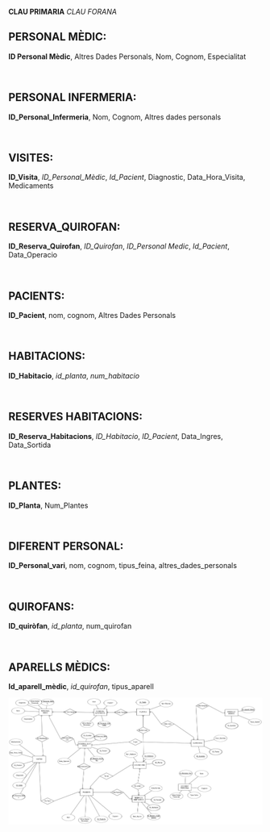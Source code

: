 **CLAU PRIMARIA**  *CLAU FORANA*


PERSONAL MÈDIC: <br>
---------------
**ID Personal Mèdic**, Altres Dades Personals, Nom, Cognom,  Especialitat

<br>

PERSONAL INFERMERIA: <br>
--------------------
**ID_Personal_Infermeria**, Nom, Cognom, Altres dades personals

<br>

VISITES: <br> 
--------
**ID_Visita**, *ID_Personal_Mèdic*, *Id_Pacient*, Diagnostic, Data_Hora_Visita, Medicaments

<br>

RESERVA_QUIROFAN: <br>
-----------------
**ID_Reserva_Quirofan**, *ID_Quirofan*, *ID_Personal Medic*, *Id_Pacient*, Data_Operacio

<br>

PACIENTS: <br>
---------
**ID_Pacient**, nom, cognom, Altres Dades Personals

<br>

HABITACIONS: <br>
------------
**ID_Habitacio**, *id_planta*, *num_habitacio*

<br>

RESERVES HABITACIONS: <br>
---------------------
**ID_Reserva_Habitacions**, *ID_Habitacio*, *ID_Pacient*, Data_Ingres, Data_Sortida

<br>

PLANTES: <br>
--------
**ID_Planta**, Num_Plantes

<br>

DIFERENT PERSONAL: <br>
------------------
**ID_Personal_vari**, nom, cognom, tipus_feina, altres_dades_personals

<br>

QUIROFANS: <br>
----------
**ID_quiròfan**, *id_planta*, num_quirofan

<br>

APARELLS MÈDICS: <br>
----------------
**Id_aparell_mèdic**, *id_quirofan*, tipus_aparell

![Imatge_ModelER](Imatges/Model_Relacional.png)

